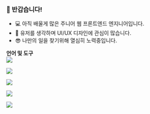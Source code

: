 ### 👋 반갑습니다!




* 💻 아직 배울게 많은 주니어 웹 프론트엔드 엔지니어입니다.
* 🎨 유저를 생각하며 UI/UX 디자인에 관심이 많습니다.
* 😎 나만의 일을 찾기위해 열심히 노력중입니다.

**언어 및 도구**  
<a href="https://img.shields.io/badge/HTML5-E34F26?style=flat-square&logo=HTML5&logoColor=black" target="_blank"><img src="https://img.shields.io/badge/HTML5-E34F26?style=flat-square&logo=HTML5&logoColor=black"/></a>

<a href="https://img.shields.io/badge/CSS3-1572B6?style=flat-square&logo=CSS3&logoColor=black" target="_blank"><img src="https://img.shields.io/badge/CSS3-1572B6?style=flat-square&logo=CSS3&logoColor=black"/></a>

<a href="https://img.shields.io/badge/JavaScript-F7DF1E?style=flat-square&logo=JavaScript&logoColor=black" target="_blank"><img src="https://img.shields.io/badge/JavaScript-F7DF1E?style=flat-square&logo=JavaScript&logoColor=black"/></a>

<a href="https://img.shields.io/badge/MySQL-4479A1?style=flat-square&logo=MySQL&logoColor=black" target="_blank"><img src="https://img.shields.io/badge/MySQL-4479A1?style=flat-square&logo=MySQL&logoColor=black"/></a>

<a href="https://img.shields.io/badge/Spring-6DB33F?style=flat-square&logo=Spring&logoColor=black" target="_blank"><img src="https://img.shields.io/badge/Spring-6DB33F?style=flat-square&logo=Spring&logoColor=black"/></a>
